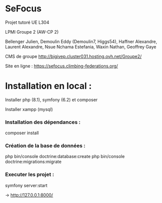 # SeFocus

Projet tutoré UE L304

LPMI Groupe 2 (AW-CP 2)

Bellenger Julien, Demoulin Eddy (Demoulin7, Higgs54), Haffner Alexandre, Laurent Alexandre, Nsue Nchama Estefania, Waxin Nathan, Geoffrey Gaye

CMS de groupe http://bjgivep.cluster031.hosting.ovh.net/Groupe2/

Site en ligne : https://sefocus.climbing-federations.org/ 

# Installation en local : 

Installer php (8.1), symfony (6.2) et composer

Installer xampp (mysql) 

### Installation des dépendances : 

composer install

### Création de la base de données : 

php bin/console doctrine:database:create 
php bin/console doctrine:migrations:migrate 

### Executer les projet : 

symfony server:start

-> http://127.0.0.1:8000/ 
